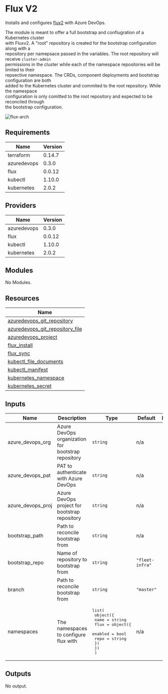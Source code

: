 # Flux V2

Installs and configures [flux2](https://github.com/fluxcd/flux2) with Azure DevOps.

The module is meant to offer a full bootstrap and confiugration of a Kubernetes cluster  
with Fluxv2. A "root" repository is created for the bootstrap configuration along with a  
repository per namepsace passed in the variables. The root repository will receive `cluster-admin`  
permissions in the cluster while each of the namespace repositories will be limited to their  
repsective namespace. The CRDs, component deployments and bootstrap configuration are both  
added to the Kubernetes cluster and commited to the root repository. While the namespace  
configuration is only comitted to the root repository and expected to be reconciled through  
the bootstrap configuration.

![flux-arch](../../../assets/fluxcd-v2.jpg)

## Requirements

| Name | Version |
|------|---------|
| terraform | 0.14.7 |
| azuredevops | 0.3.0 |
| flux | 0.0.12 |
| kubectl | 1.10.0 |
| kubernetes | 2.0.2 |

## Providers

| Name | Version |
|------|---------|
| azuredevops | 0.3.0 |
| flux | 0.0.12 |
| kubectl | 1.10.0 |
| kubernetes | 2.0.2 |

## Modules

No Modules.

## Resources

| Name |
|------|
| [azuredevops_git_repository](https://registry.terraform.io/providers/xenitab/azuredevops/0.3.0/docs/resources/git_repository) |
| [azuredevops_git_repository_file](https://registry.terraform.io/providers/xenitab/azuredevops/0.3.0/docs/resources/git_repository_file) |
| [azuredevops_project](https://registry.terraform.io/providers/xenitab/azuredevops/0.3.0/docs/data-sources/project) |
| [flux_install](https://registry.terraform.io/providers/fluxcd/flux/0.0.12/docs/data-sources/install) |
| [flux_sync](https://registry.terraform.io/providers/fluxcd/flux/0.0.12/docs/data-sources/sync) |
| [kubectl_file_documents](https://registry.terraform.io/providers/gavinbunney/kubectl/1.10.0/docs/data-sources/file_documents) |
| [kubectl_manifest](https://registry.terraform.io/providers/gavinbunney/kubectl/1.10.0/docs/resources/manifest) |
| [kubernetes_namespace](https://registry.terraform.io/providers/hashicorp/kubernetes/2.0.2/docs/resources/namespace) |
| [kubernetes_secret](https://registry.terraform.io/providers/hashicorp/kubernetes/2.0.2/docs/resources/secret) |

## Inputs

| Name | Description | Type | Default | Required |
|------|-------------|------|---------|:--------:|
| azure\_devops\_org | Azure DevOps organization for bootstrap repository | `string` | n/a | yes |
| azure\_devops\_pat | PAT to authenticate with Azure DevOps | `string` | n/a | yes |
| azure\_devops\_proj | Azure DevOps project for bootstrap repository | `string` | n/a | yes |
| bootstrap\_path | Path to reconcile bootstrap from | `string` | n/a | yes |
| bootstrap\_repo | Name of repository to bootstrap from | `string` | `"fleet-infra"` | no |
| branch | Path to reconcile bootstrap from | `string` | `"master"` | no |
| namespaces | The namespaces to configure flux with | <pre>list(<br>    object({<br>      name = string<br>      flux = object({<br>        enabled = bool<br>        repo    = string<br>      })<br>    })<br>  )</pre> | n/a | yes |

## Outputs

No output.
